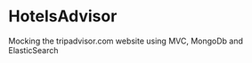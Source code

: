 HotelsAdvisor
=============

Mocking the tripadvisor.com website using MVC, MongoDb and ElasticSearch
